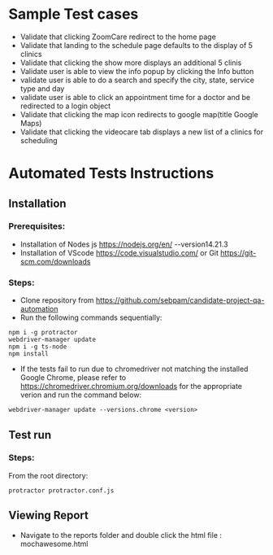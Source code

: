 # Sample Test cases

-   Validate that clicking ZoomCare redirect to the home page
-   Validate that landing to the schedule page defaults to the display of 5 clinics
-   Validate that clicking the show more displays an additional 5 clinis
-   Validate user is able to view the info popup by clicking the Info button
-   validate user is able to do a search and specify the city, state, service type and day
-   validate user is able to click an appointment time for a doctor and be redirected to a login object
-   Validate that clicking the map icon redirects to google map(title Google Maps)
-   Validate that clicking the videocare tab displays a new list of a clinics for scheduling


# Automated Tests Instructions

## Installation
### Prerequisites:

- Installation of Nodes js https://nodejs.org/en/ --version14.21.3
- Installation of VScode https://code.visualstudio.com/ or Git https://git-scm.com/downloads

### Steps:
- Clone repository from https://github.com/sebpam/candidate-project-qa-automation
- Run the following commands sequentially:

```
npm i -g protractor
webdriver-manager update
npm i -g ts-node
npm install
```
- If the tests fail to run due to chromedriver not matching the installed Google Chrome, please refer to https://chromedriver.chromium.org/downloads for the appropriate verion and run the command below:

```
webdriver-manager update --versions.chrome <version>
```

## Test run
### Steps:

From the root directory:
```
protractor protractor.conf.js
```

## Viewing Report

- Navigate to the reports folder and double click the html file : mochawesome.html

